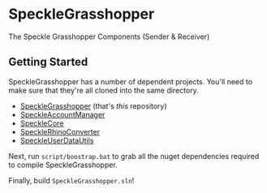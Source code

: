 # SpeckleGrasshopper

The Speckle Grasshopper Components (Sender &amp; Receiver)

## Getting Started

SpeckleGrasshopper has a number of dependent projects. You'll need to make sure that they're all cloned into the same directory.

* [SpeckleGrasshopper](https://github.com/speckleworks/SpeckleGrasshopper) (that's _this_ repository)
* [SpeckleAccountManager](https://github.com/speckleworks/SpeckleAccountManager)
* [SpeckleCore](https://github.com/speckleworks/SpeckleCore)
* [SpeckleRhinoConverter](https://github.com/speckleworks/SpeckleRhinoConverter)
* [SpeckleUserDataUtils](https://github.com/speckleworks/SpeckleUserDataUtils)

Next, run `script/boostrap.bat` to grab all the nuget dependencies required to compile SpeckleGrasshopper.

Finally, build `SpeckleGrasshopper.sln`!
